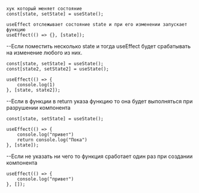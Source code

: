 
```
хук который меняет состояние
const[state, setState] = useState();

useEffect отслежывает состояние state и при его изменении запускает функцию
useEffect(() => {}, [state]);
```

--Если поместить несколько state и тогда useEffect будет срабатывать на изменение любого из них.

```
const[state, setState] = useState();
const[state2, setState2] = useState();

useEffect(() => {
	console.log(1)
}, [state, state2]);
```

--Если в функции в return указа функцию то она будет выполняться при разрушении компонента
```
const[state, setState] = useState();

useEffect(() => {
	console.log("привет")
	return console.log("Пока")
}, [state]);
```
--Если не указать ни чего то функция сработает один раз при создании компонента

```
useEffect(() => {
	console.log("привет")
}, []);
```